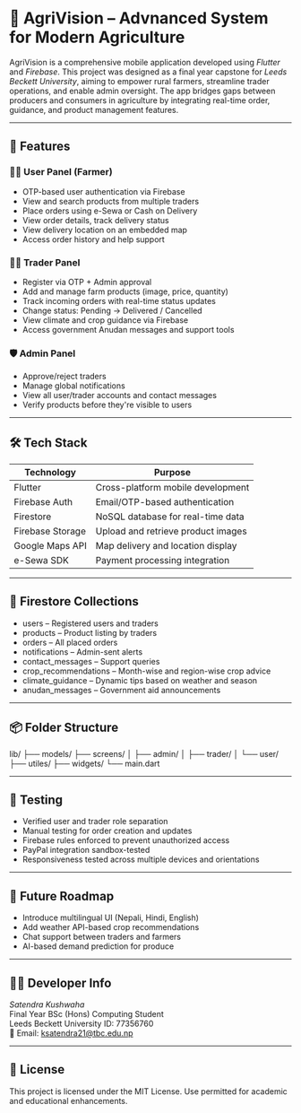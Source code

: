 # 🌾 AgriVision – Advnanced System for Modern Agriculture

AgriVision is a comprehensive mobile application developed using
*Flutter* and *Firebase*. This project was designed as a final year capstone for
*Leeds Beckett University*, aiming to empower rural farmers, streamline trader operations, and enable admin oversight.
The app bridges gaps between producers and consumers in agriculture by integrating real-time order, guidance, and product management features.

---

## 🚀 Features

### 👩‍🌾 User Panel (Farmer)
- OTP-based user authentication via Firebase
- View and search products from multiple traders
- Place orders using e-Sewa or Cash on Delivery
- View order details, track delivery status
- View delivery location on an embedded map
- Access order history and help support

### 🧑‍🌾 Trader Panel
- Register via OTP + Admin approval
- Add and manage farm products (image, price, quantity)
- Track incoming orders with real-time status updates
- Change status: Pending → Delivered / Cancelled
- View climate and crop guidance via Firebase
- Access government Anudan messages and support tools

### 🛡️ Admin Panel
- Approve/reject traders
- Manage global notifications
- View all user/trader accounts and contact messages
- Verify products before they're visible to users

---

## 🛠️ Tech Stack

| Technology        | Purpose                            |
|-------------------|-------------------------------------|
| Flutter           | Cross-platform mobile development  |
| Firebase Auth     | Email/OTP-based authentication     |
| Firestore         | NoSQL database for real-time data  |
| Firebase Storage  | Upload and retrieve product images |
| Google Maps API   | Map delivery and location display  |
| e-Sewa SDK        | Payment processing integration     |

---

## 🔐 Firestore Collections

- users – Registered users and traders
- products – Product listing by traders
- orders – All placed orders
- notifications – Admin-sent alerts
- contact_messages – Support queries
- crop_recommendations – Month-wise and region-wise crop advice
- climate_guidance – Dynamic tips based on weather and season
- anudan_messages – Government aid announcements

---

## 📦 Folder Structure


lib/
├── models/
├── screens/
│   ├── admin/
│   ├── trader/
│   └── user/
├── utiles/
├── widgets/
└── main.dart


---


## 🧪 Testing

- Verified user and trader role separation
- Manual testing for order creation and updates
- Firebase rules enforced to prevent unauthorized access
- PayPal integration sandbox-tested
- Responsiveness tested across multiple devices and orientations

---

## 🔮 Future Roadmap

- Introduce multilingual UI (Nepali, Hindi, English)
- Add weather API-based crop recommendations
- Chat support between traders and farmers
- AI-based demand prediction for produce

---

## 🧑‍🎓 Developer Info

*Satendra Kushwaha*  
Final Year BSc (Hons) Computing Student  
Leeds Beckett University
ID: 77356760  
📧 Email: ksatendra21@tbc.edu.np


---

## 📄 License

This project is licensed under the MIT License. Use permitted for academic and educational enhancements.
